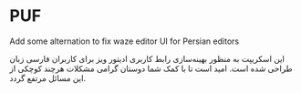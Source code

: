 # PUF
Add some alternation to fix waze editor UI for Persian editors

این اسکریپت به منظور بهینه‌سازی رابط کاربری ادیتور ویز برای کاربران فارسی زبان طراحی شده است. امید است تا با کمک شما دوستان گرامی مشکلات هرچند کوچکی از این مسائل مرتفع گردد.
